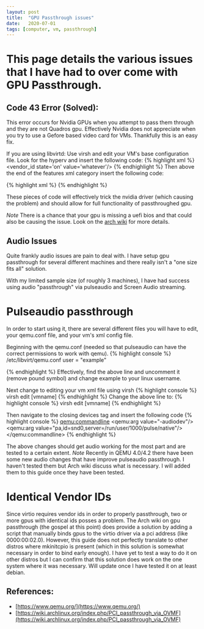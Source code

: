 ```yaml
---
layout: post
title:  "GPU Passthrough issues"
date:   2020-07-01 
tags: [computer, vm, passthrough]
---
```

# This page details the various issues that I have had to over come with GPU Passthrough.

## Code 43 Error (Solved):
This error occurs for Nvidia GPUs when you attempt to pass them through and they are not Quadros gpu. Effectively
Nvidia does not appreciate when you try to use a Gefore based video card for VMs. Thankfully this is an easy fix.

If you are using libvirtd: Use virsh and edit your VM's base configuration file. Look for the hyperv and insert the following code: 
{% highlight xml %}
<vendor_id state='on' value='whatever'/>
{% endhighlight %}
Then above the end of the features xml category insert the following code:

{% highlight xml %}
<kvm>
	<hidden state='on'/>
</kvm>
{% endhighlight %}

These pieces of code will effectively trick the nvidia driver (which causing the problem) and should allow for full functionality of passthroughed gpu.

*Note* There is a chance that your gpu is missing a uefi bios and that could also be causing the issue. Look on the [arch wiki]( https://wiki.archlinux.org/index.php/PCI_passthrough_via_OVMF) for more details.

## Audio Issues
Quite frankly audio issues are pain to deal with. I have setup gpu passthrough for several different machines and there really isn't a "one size fits all" solution.

With my limited sample size (of roughly 3 machines), I have had  success using audio "passthrough" via pulseaudio and Screen Audio streaming.

# Pulseaudio passthrough
In order to start using it, there are several different files you will have to edit, your qemu.conf file, and your vm's xml config file.

Beginning with the qemu.conf (needed so that pulseaudio can have the correct permissions to work with qemu).
{% highlight console %}
/etc/libvirt/qemu.conf
user = "example"

{% endhighlight %}
Effectively, find the above line and uncomment it (remove pound symbol) and change example to your linux username.

Next change to editing your vm xml file using virsh
{% highlight console %}
virsh edit [vmname]
<domain type='kvm'>
{% endhighlight %}
Change the above line to:
{% highlight console %}
virsh edit [vmname]
<domain type='kvm' xmlns:qemu='http://libvirt.org/schemas/domain/qemu/1.0'>
{% endhighlight %}

Then navigate to the closing devices tag and insert the following code
{% highlight console %}
<qemu:commandline>
        <qemu:arg value="-audiodev"/>
        <qemu:arg value="pa,id=snd0,server=/run/user/1000/pulse/native"/>
</qemu:commandline>
{% endhighlight %}

The above changes should get audio working for the most part and are tested to a certain extent. 
*Note* Recently in QEMU 4.0/4.2 there have been some new audio changes that have improve pulseaudio passthrough. I haven't tested them but Arch wiki discuss what is necessary. I will added them to this guide once they have been tested.

# Identical Vendor IDs
 Since virtio requires vendor ids in order to properly passthrough, two or more gpus with identical ids posses a problem. The Arch wiki on gpu passthrough (the gospel at this point) does provide a solution by adding a script that manually binds gpus to the virtio driver via a pci address (like 0000:00:02.0). However, this guide does not perfectly translate to other distros where mkinitcpio is present (which in this solution is somewhat necessary in order to bind early enough). I have yet to test a way to do it on other distros but I can confirm that this solution does work on the one system where it was necessary. Will update once I have tested it on at least debian.


## References:
 - [https://www.qemu.org/](https://www.qemu.org/)
 - [https://wiki.archlinux.org/index.php/PCI_passthrough_via_OVMF](https://wiki.archlinux.org/index.php/PCI_passthrough_via_OVMF)
